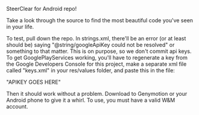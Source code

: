 SteerClear for Android repo!

Take a look through the source to find the most beautiful code you've seen in your life.

To test, pull down the repo. In strings.xml, there'll be an error (or at least should be) saying
"@string/googleApiKey could not be resolved" or something to that matter. This is on purpose, so we
don't commit api keys. To get GooglePlayServices working, you'll have to regenerate a key from
the Google Developers Console for this project, make a separate xml file called "keys.xml" in your
res/values folder, and paste this in the file:

<string name="googleApiKey">"APIKEY GOES HERE"</string>

Then it should work without a problem. Download to Genymotion or your Android phone to give it a
whirl. To use, you must have a valid W&M account.